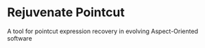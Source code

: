 # Rejuvenate Pointcut

A tool for pointcut expression recovery in evolving Aspect-Oriented software
